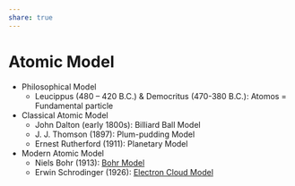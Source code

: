 ```yaml
---  
share: true  
---  
```

  
# Atomic Model  
  
- Philosophical Model  
	- Leucippus (480 – 420 B.C.) & Democritus (470-380 B.C.): Atomos = Fundamental particle  
- Classical Atomic Model  
	- John Dalton (early 1800s): Billiard Ball Model  
	- J. J. Thomson (1897): Plum-pudding Model  
	- Ernest Rutherford (1911): Planetary Model  
- Modern Atomic Model  
	- Niels Bohr (1913): [Bohr Model](./Bohr%20Model.md)  
	- Erwin Schrodinger (1926): [Electron Cloud Model](./Electron%20Cloud%20Model.md)  
